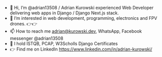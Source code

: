 - 👋 Hi, I’m @adrian13508 / Adrian Kurowski experienced Web Developer delivering web apps in Django / Django Next.js stack.
- 👀 I’m interested in web development, programming, electronics and FPV drones. 👉👉
- 📫 How to reach me adrian@kurowski.dev, WhatsApp, Facebook messenger @adrian13508
- 🪪 I hold ISTQB, PCAP, W3Scholls Django Certificates
- 👉 Find me on LinkedIn https://www.linkedin.com/in/adrian-kurowski/
<!---
adrian13508/adrian13508 is a ✨ special ✨ repository because its `README.md` (this file) appears on your GitHub profile.
You can click the Preview link to take a look at your changes.
--->
